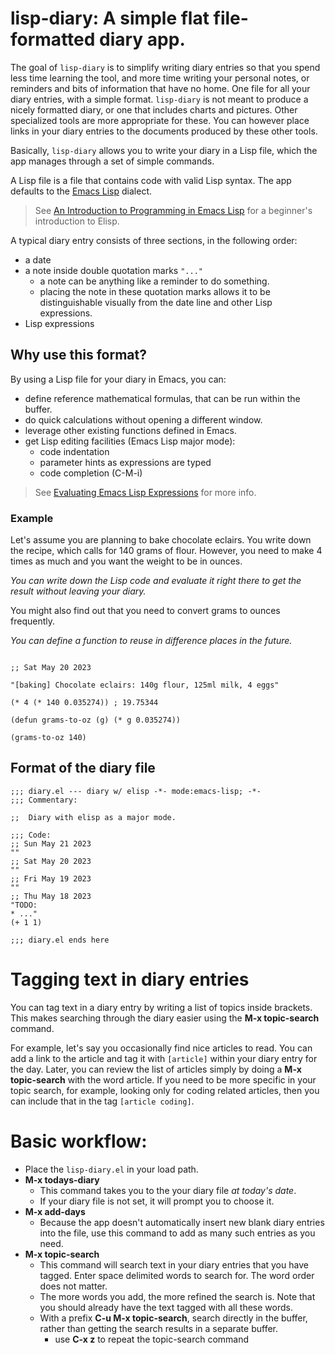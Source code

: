 # lisp-diary: A simple flat file-formatted diary app.

The goal of `lisp-diary` is to simplify writing diary entries so that you spend less time learning the tool, and more time writing your personal notes, or reminders and bits of information that have no home. One file for all your diary entries, with a simple format. `lisp-diary` is not meant to produce a nicely formatted diary, or one that includes charts and pictures. Other specialized tools are more appropriate for these. You can however place links in your diary entries to the documents produced by these other tools.

Basically, `lisp-diary` allows you to write your diary in a Lisp file, which the app manages through a set of simple commands. 

A Lisp file is a file that contains code with valid Lisp syntax. The app defaults to the [Emacs Lisp](https://en.wikipedia.org/wiki/Emacs_Lisp) dialect.

> See [An Introduction to Programming in Emacs Lisp](https://www.gnu.org/software/emacs/manual/html_node/eintr/index.html) for a beginner's introduction to Elisp.

A typical diary entry consists of three sections, in the following order:

  * a date
  * a note inside double quotation marks `"..."`
    * a note can be anything like a reminder to do something.
    * placing the note in these quotation marks allows it to be distinguishable visually from the date line and other Lisp expressions.
  * Lisp expressions

## Why use this format?

By using a Lisp file for your diary in Emacs, you can:

  * define reference mathematical formulas, that can be run within the buffer.
  * do quick calculations without opening a different window.
  * leverage other existing functions defined in Emacs.
  * get Lisp editing facilities (Emacs Lisp major mode):
    * code indentation
    * parameter hints as expressions are typed
    * code completion (C-M-i)

> See [Evaluating Emacs Lisp Expressions](https://www.gnu.org/software/emacs/manual/html_node/emacs/Lisp-Eval.html) for more info.

### Example ###

Let's assume you are planning to bake chocolate eclairs. You write down the recipe, which calls for 140 grams of flour. However, you need to make 4 times as much and you want the weight to be in ounces.

*You can write down the Lisp code and evaluate it right there to get the result without leaving your diary.*

You might also find out that you need to convert grams to ounces frequently.

*You can define a function to reuse in difference places in the future.*


```elisp

;; Sat May 20 2023

"[baking] Chocolate eclairs: 140g flour, 125ml milk, 4 eggs"

(* 4 (* 140 0.035274)) ; 19.75344

(defun grams-to-oz (g) (* g 0.035274))

(grams-to-oz 140)

```

## Format of the diary file


```elisp
;;; diary.el --- diary w/ elisp -*- mode:emacs-lisp; -*-
;;; Commentary:

;;  Diary with elisp as a major mode.

;;; Code:
;; Sun May 21 2023
""
;; Sat May 20 2023
""
;; Fri May 19 2023
""
;; Thu May 18 2023
"TODO:
* ..."
(+ 1 1)

;;; diary.el ends here
```

# Tagging text in diary entries

You can tag text in a diary entry by writing a list of topics inside brackets. This makes searching through the diary easier using the **M-x topic-search** command.

For example, let's say you occasionally find nice articles to read. You can add a link to the article and tag it with `[article]` within your diary entry for the day.
Later, you can review the list of articles simply by doing a **M-x topic-search** with the word article. If you need to be more specific in your topic search, for example, looking only for coding related articles, then you can include that in the tag `[article coding]`.

# Basic workflow: #

  * Place the `lisp-diary.el` in your load path.
  * **M-x todays-diary**
      * This command takes you to the your diary file _at today's date_.
      * If your diary file is not set, it will prompt you to choose it.
  * **M-x add-days**
    * Because the app doesn't automatically insert new blank diary entries into the file, use this command to add as many such entries as you need.
  * **M-x topic-search**
    * This command will search text in your diary entries that you have tagged. Enter space delimited words to search for. The word order does not matter.
    * The more words you add, the more refined the search is. Note that you should already have the text tagged with all these words.
    * With a prefix **C-u M-x topic-search**, search directly in the buffer, rather than getting the search results in a separate buffer.
      * use **C-x z** to repeat the topic-search command
